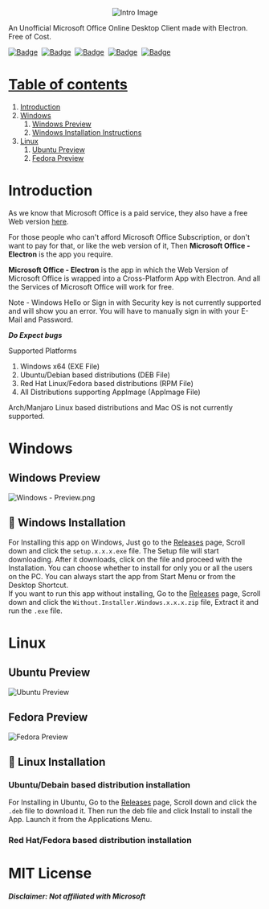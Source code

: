 <p style="text-align: center"><img src="https://github.com/agam778/Microsoft-Office-Electron/blob/main/Intro%20Image.png?raw=true" alt="Intro Image"></p>

An Unofficial Microsoft Office Online Desktop Client made with Electron. Free of Cost.

<a href="https://bit.ly/agamtechtricks">![Badge](https://img.shields.io/badge/Made%20With%20♥-by%20Agam-orange?style=for-the-badge)</a>&nbsp;&nbsp;<a href="https://electronjs.org">![Badge](https://img.shields.io/badge/Developed%20With-Electron-red?logo=Electron&logoColor=white&style=for-the-badge)</a>&nbsp;&nbsp;<a href="https://github.com/agam778/Microsoft-Office-Electron/blob/main/license.txt">![Badge](https://img.shields.io/github/license/agam778/Microsoft-Office-Electron?style=for-the-badge)</a>&nbsp;&nbsp;<a href="https://github.com/agam778/Microsoft-Office-Electron/releases/">![Badge](https://img.shields.io/github/v/release/agam778/Microsoft-Office-Electron?label=Release&logo=github&style=for-the-badge&color=blue)</a>&nbsp;&nbsp;<a href="https://github.com/agam778/Microsoft-Office-Electron/releases/">![Badge](https://img.shields.io/github/downloads/agam778/Microsoft-Office-Electron/total?label=Downloads&style=for-the-badge)

# Table of contents

1. [Introduction](#Introduction)
2. [Windows](#Windows)
    1. [Windows Preview](#windows-preview)
    2. [Windows Installation Instructions](#windows-installation)
3. [Linux](#linux)
    1. [Ubuntu Preview](#ubuntu-preview)
    2. [Fedora Preview](#fedora-preview)

# Introduction

As we know that Microsoft Office is a paid service, they also have a free Web version [here](https://office.com).

For those people who can't afford Microsoft Office Subscription, or don't want to pay for that, or like the web version of it, Then **Microsoft Office - Electron** is the app you require.

**Microsoft Office - Electron** is the app in which the Web Version of Microsoft Office is wrapped into a Cross-Platform App with Electron. And all the Services of Microsoft Office will work for free.

Note - Windows Hello or Sign in with Security key is not currently supported and will show you an error. You will have to manually sign in with your E-Mail and Password.

***Do Expect bugs***

Supported Platforms
1. Windows x64 (EXE File)
2. Ubuntu/Debian based distributions (DEB File)
3. Red Hat Linux/Fedora based distributions (RPM File)
4. All Distributions supporting AppImage (AppImage File)

Arch/Manjaro Linux based distributions and Mac OS is not currently supported.

# Windows
## Windows Preview

![Windows - Preview.png](https://github.com/agam778/Microsoft-Office-Electron/blob/main/Preview/Windows%20Preview.png?raw=true)

## 📀 Windows Installation
For Installing this app on Windows, Just go to the [Releases](https://github.com/agam778/Microsoft-Office-Electron/releases) page, Scroll down and click the  `setup.x.x.x.exe` file. The Setup file will start downloading. After it downloads, click on the file and proceed with the Installation. You can choose whether to install for only you or all the users on the PC. You can always start the app from Start Menu or from the Desktop Shortcut.<br />
If you want to run this app without installing, Go to the [Releases](https://github.com/agam778/Microsoft-Office-Electron/releases) page, Scroll down and click the `Without.Installer.Windows.x.x.x.zip` file, Extract it and run the `.exe` file.
# Linux
## Ubuntu Preview
![Ubuntu Preview](https://github.com/agam778/Microsoft-Office-Electron/blob/main/Preview/Ubuntu%20Preview.png?raw=true)

## Fedora Preview
![Fedora Preview](https://raw.githubusercontent.com/agam778/Microsoft-Office-Electron/main/Preview/Fedora%20Preview.png)

## 📀 Linux Installation
### Ubuntu/Debain based distribution installation
For Installing in Ubuntu, Go to the [Releases](https://github.com/agam778/Microsoft-Office-Electron/releases) page, Scroll down and click the `.deb` file to download it. Then run the deb file and click Install to install the App. Launch it from the Applications Menu.

### Red Hat/Fedora based distribution installation
# MIT License
#### *Disclaimer: Not affiliated with Microsoft*
